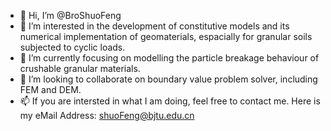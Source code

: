 - 👋 Hi, I’m @BroShuoFeng
- 👀 I’m interested in the development of constitutive models and its numerical implementation of geomaterials, espacially for granular soils subjected to cyclic loads.
- 🌱 I’m currently focusing on modelling the particle breakage behaviour of crushable granular materials.
- 💞️ I’m looking to collaborate on boundary value problem solver, including FEM and DEM.
- 📫 If you are intersted in what I am doing, feel free to contact me. Here is my eMail Address: shuoFeng@bjtu.edu.cn

<!---
BroShuoFeng/BroShuoFeng is a ✨ special ✨ repository because its `README.md` (this file) appears on your GitHub profile.
You can click the Preview link to take a look at your changes.
--->
